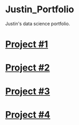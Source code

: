 # Justin_Portfolio
Justin's data science portfolio.

# [Project #1](www.google.com)

# [Project #2](www.google.com)

# [Project #3](www.google.com)

# [Project #4](www.google.com)
